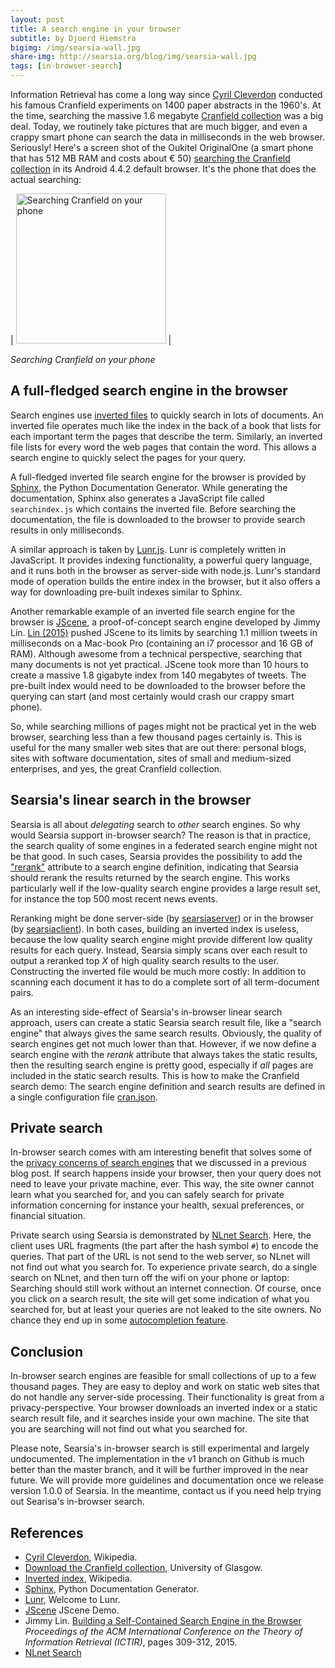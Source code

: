 ```yaml
---
layout: post
title: A search engine in your browser
subtitle: by Djoerd Hiemstra
bigimg: /img/searsia-wall.jpg
share-img: http://searsia.org/blog/img/searsia-wall.jpg
tags: [in-browser-search]
---
```


Information Retrieval has come a long way since [Cyril Cleverdon][1] conducted his famous Cranfield experiments on 1400 paper abstracts in the 1960's. At the time, searching the massive 1.6 megabyte [Cranfield collection][2] was a big deal. Today, we routinely take pictures that are much bigger, and even a crappy smart phone can search the data in milliseconds in the web browser. Seriously! Here's a screen shot of the Oukitel OriginalOne (a smart phone that has 512 MB RAM and costs about € 50) [searching the Cranfield collection][3] in its Android 4.4.2 default browser. It's the phone that does the actual searching:

| <img src="/blog/img/cranfield-phone.png" alt="Searching Cranfield on your phone" style="width: 240px;"/> |

_Searching Cranfield on your phone_

## A full-fledged search engine in the browser

Search engines use [inverted files][5] to quickly search in lots of documents. An inverted file operates much like the index in the back of a book that lists for each important term the pages that describe the term. Similarly, an inverted file lists for every word the web pages that contain the word. This allows a search engine to quickly select the pages for your query.

A full-fledged inverted file search engine for the browser is provided by [Sphinx][6], the Python Documentation Generator. While generating the documentation, Sphinx also generates a JavaScript file called `searchindex.js` which contains the inverted file. Before searching the documentation, the file is downloaded to the browser to provide search results in only milliseconds.

A similar approach is taken by [Lunr.js][7]. Lunr is completely written in JavaScript. It provides indexing functionality, a powerful query language, and it runs both in the browser as server-side with node.js. Lunr's standard mode of operation builds the entire index in the browser, but it also offers a way for downloading pre-built indexes similar to Sphinx.

Another remarkable example of an inverted file search engine for the browser is [JScene][8], a proof-of-concept search engine developed by Jimmy Lin. [Lin (2015)][9] pushed JScene to its limits by searching 1.1 million tweets in milliseconds on a Mac-book Pro (containing an i7 processor and 16 GB of RAM). Although awesome from a technical perspective, searching that many documents is not yet practical. JScene took more than 10 hours to create a massive 1.8 gigabyte index from 140 megabytes of tweets. The pre-built index would need to be downloaded to the browser before the querying can start (and most certainly would crash our crappy smart phone). 

So, while searching millions of pages might not be practical yet in the web browser, searching less than a few thousand pages certainly is. This is useful for the many smaller web sites that are out there: personal blogs, sites with software documentation, sites of small and medium-sized enterprises, and yes, the great Cranfield collection.


## Searsia's linear search in the browser

Searsia is all about _delegating_ search to _other_ search engines. So why would Searsia support in-browser search? The reason is that in practice, the search quality of some engines in a federated search engine might not be that good. In such cases, Searsia provides the possibility to add the ["rerank"][10] attribute to a search engine definition, indicating that Searsia should rerank the results returned by the search engine. This works particularly well if the low-quality search engine provides a large result set, for instance the top 500 most recent news events.

Reranking might be done server-side (by [searsiaserver][11]) or in the browser (by [searsiaclient][12]). In both cases, building an inverted index is useless, because the low quality search engine might provide different low quality results for each query. Instead, Searsia simply scans over each result to output a reranked top _X_ of high quality search results to the user. Constructing the inverted file would be much more costly: In addition to scanning each document it has to do a complete sort of all term-document pairs.

As an interesting side-effect of Searsia's in-browser linear search approach, users can create a static Searsia search result file, like a "search engine" that always gives the same search results. Obviously, the quality of search engines get not much lower than that. However, if we now define a search engine with the _rerank_ attribute that always takes the static results, then the resulting search engine is pretty good, especially if _all_ pages are included in the static search results. This is how to make the Cranfield search demo: The search engine definition and search results are defined in a single configuration file [cran.json][13].


## Private search

In-browser search comes with am interesting benefit that solves some of the [privacy concerns of search engines][14] that we discussed in a previous blog post. If search happens inside your browser, then your query does not need to leave your private machine, ever. This way, the site owner cannot learn what you searched for, and you can safely search for private information concerning for instance your health, sexual preferences, or financial situation. 

Private search using Searsia is demonstrated by [NLnet Search][15]. Here, the client uses URL fragments (the part after the hash symbol `#`) to encode the queries. That part of the URL is not send to the web server, so NLnet will not find out what you search for. To experience private search, do a single search on NLnet, and then turn off the wifi on your phone or laptop: Searching should still work without an internet connection. Of course, once you click on a search result, the site will get some indication of what you searched for, but at least your queries are not leaked to the site owners. No chance they end up in some [autocompletion feature][16].


## Conclusion

In-browser search engines are feasible for small collections of up to a few thousand pages. They are easy to deploy and work on static web sites that do not handle any server-side processing. Their functionality is great from a privacy-perspective. Your browser downloads an inverted index or a static search result file, and it searches inside your own machine. The site that you are searching will not find out what you searched for.

Please note, Searsia's in-browser search is still experimental and largely undocumented. The implementation in the v1 branch on Github is much better than the master branch, and it will be further improved in the near future. We will provide more guidelines and documentation once we release version 1.0.0 of Searsia. In the meantime, contact us if you need help trying out Searisa's in-browser search.


## References

* [Cyril Cleverdon][1], Wikipedia.
* [Download the Cranfield collection][2], University of Glasgow.
* [Inverted index][5], Wikipedia.
* [Sphinx][6], Python Documentation Generator.
* [Lunr][7], Welcome to Lunr.
* [JScene][8] JScene Demo.
* Jimmy Lin. [Building a Self-Contained Search Engine in the Browser][9] _Proceedings of the ACM International Conference on the Theory of Information Retrieval (ICTIR)_, pages 309-312, 2015.
* [NLnet Search][15] 

[1]: https://en.wikipedia.org/wiki/Cyril_Cleverdon "Cyril Cleverdon"
[2]: http://ir.dcs.gla.ac.uk/resources/test_collections/cran/ "Cranfield collection at U. Glasgow"
[3]: /cran/ "Cranfield demo"
[4]: /blog/img/cranfield-phone.png "Searching Cranfield on your phone"
[5]: https://en.wikipedia.org/wiki/Inverted_file "Inverted index"
[6]: http://sphinx-doc.org/ "Sphinx Python Documentation Generator"
[7]: https://lunrjs.com/ "Lunr.js"
[8]: http://jscene.io "JScene"
[9]: https://cs.uwaterloo.ca/~jimmylin/publications/Lin_ICTIR2015.pdf "ICTIR 2015"
[10]: /engines.html#field-rerank "Engine rerank field"
[11]: /start.html#server "Searsia server"
[12]: /start.html#client "Searsia client"
[13]: /cran/cran.json "Cranfield demo configuration file"
[14]: /blog/2017-01-13-isoc-three-worries/index.html#2-privacy
[15]: https://nlnet.nl/search/ "NLnet Search"
[16]: /blog/2017-02-09-autocomplete/ "Query autocompletions considered harmful"

